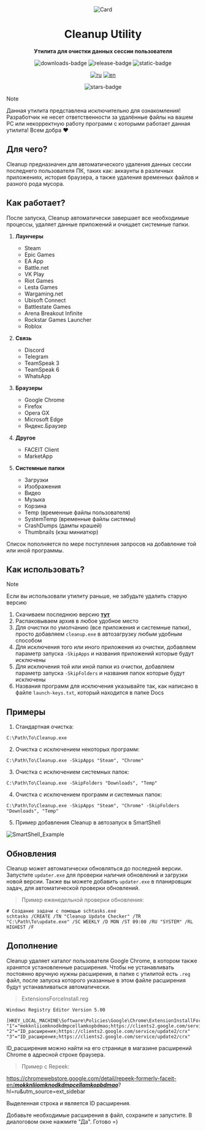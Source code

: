 <div align="center">

![Card](./assets/card.jpg)

# Cleanup Utility

**Утилита для очистки данных сессии пользователя**


![downloads-badge](https://img.shields.io/github/downloads/cor3jz/PS-Cleanup/total?color=blue)
![release-badge](https://img.shields.io/github/v/release/cor3jz/PS-Cleanup?color=green&display_name=release)
![static-badge](https://img.shields.io/badge/PowerShell-blue)


[![ru](https://img.shields.io/badge/lang-ru-blue)](./README.md)
[![en](https://img.shields.io/badge/lang-en-red)](./README.en.md)

![stars-badge](https://img.shields.io/github/stars/cor3jz/PS-Cleanup)

</div>

> [!NOTE]  
> Данная утилита представлена исключительно для ознакомления! Разработчик не несет ответственности за удалённые файлы на вашем PC или некорректную работу программ с которыми работает данная утилита! Всем добра :heart:

## Для чего?

Cleanup предназначен для автоматического удаления данных сессии последнего пользователя ПК, таких как: аккаунты в различных приложениях, история браузера, а также удаления временных файлов и разного рода мусора.

## Как работает?

После запуска, Cleanup автоматически завершает все необходимые процессы, удаляет данные приложений и очищает системные папки.

1. **Лаунчеры**
    - Steam
    - Epic Games
    - EA App
    - Battle.net
    - VK Play
    - Riot Games
    - Lesta Games
    - Wargaming.net
    - Ubisoft Connect
    - Battlestate Games
    - Arena Breakout Infinite
    - Rockstar Games Launcher
    - Roblox

2. **Связь**
    - Discord
    - Telegram
    - TeamSpeak 3
    - TeamSpeak 6
    - WhatsApp

3. **Браузеры**
    - Google Chrome
    - Firefox
    - Opera GX
    - Microsoft Edge
    - Яндекс.Браузер

4. **Другое**
    - FACEIT Client
    - MarketApp


5. **Системные папки**
    - Загрузки
    - Изображения
    - Видео
    - Музыка
    - Корзина
    - Temp (временные файлы пользователя)
    - SystemTemp (временные файлы системы)
    - CrashDumps (дампы крашей)
    - Thumbnails (кэш миниатюр)


Список пополняется по мере поступления запросов на добавление той или иной программы.


## Как использовать?

> [!NOTE]  
> Если вы использовали утилиту раньше, не забудьте удалить старую версию

1. Скачиваем последнюю версию **[тут](https://github.com/cor3jz/PS-Cleanup/releases/latest)**
2. Распаковываем архив в любое удобное место
3. Для очистки по умолчанию (все приложения и системные папки), просто добавляем `cleanup.exe` в автозагрузку любым удобным способом
4. Для исключения того или иного приложения из очистки, добавляем параметр запуска `-SkipApps` и названия приложений которые будут исключены
5. Для исключения той или иной папки из очистки, добавляем параметр запуска `-SkipFolders` и названия папок которые будут исключены
6. Названия программ для исключения указывайте так, как написано в файле `launch-keys.txt`, который находится в папке Docs

## Примеры

1. Стандартная очистка:
```
C:\Path\To\Cleanup.exe
```

2. Очистка с исключением некоторых программ:
```
C:\Path\To\Cleanup.exe -SkipApps "Steam", "Chrome"
```

3. Очистка с исключением системных папок:
```
C:\Path\To\Cleanup.exe -SkipFolders "Downloads", "Temp"
```

4. Очистка с исключением программ и системных папок:
```
C:\Path\To\Cleanup.exe -SkipApps "Steam", "Chrome" -SkipFolders "Downloads", "Temp"
```

5. Пример добавления Cleanup в автозапуск в SmartShell

![SmartShell_Example](./assets/example.png)

## Обновления

Cleanup может автоматически обновляться до последней версии. Запустите `updater.exe` для проверки наличия обновлений и загрузки новой версии.
Также вы можете добавить `updater.exe` в планировщик задач, для автоматической проверки обновлений.

> Пример еженедельной проверки обновления:
```
# Создание задачи с помощью schtasks.exe
schtasks /CREATE /TN "Cleanup Update Checker" /TR "C:\Path\To\update.exe" /SC WEEKLY /D MON /ST 09:00 /RU "SYSTEM" /RL HIGHEST /F
```

## Дополнение

Cleanup удаляет каталог пользователя Google Chrome, в котором также хранятся установленные расширения. Чтобы не устанавливать постоянно вручную нужны расширения, в папке с утилитой есть `.reg` файл, после запуска которого указанные в этом файле расширения будут устанавливаться автоматически.

>ExtensionsForceInstall.reg

```
Windows Registry Editor Version 5.00

[HKEY_LOCAL_MACHINE\Software\Policies\Google\Chrome\ExtensionInstallForcelist]
"1"="mokknliiomknodkdmpcellamkopbdmao;https://clients2.google.com/service/update2/crx"
"2"="ID_расширения;https://clients2.google.com/service/update2/crx"
"3"="ID_расширения;https://clients2.google.com/service/update2/crx"
```
ID_расширения можно найти на его странице в магазине расширений Chrome в адресной строке браузера.

>Пример с Repeek:

https://chromewebstore.google.com/detail/repeek-formerly-faceit-en/<ins>***mokknliiomknodkdmpcellamkopbdmao***</ins>?hl=ru&utm_source=ext_sidebar

Выделенная строка и является ID расширения.

Добавьте необходимые расширения в файл, сохраните и запустите. В диалоговом окне нажмите "Да". Готово =)
